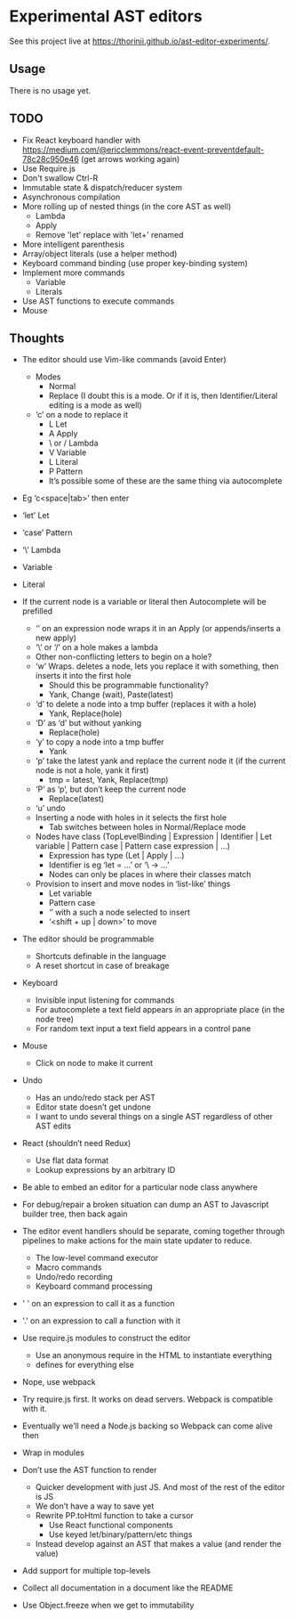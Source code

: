 # Experimental AST editors

See this project live at https://thorinii.github.io/ast-editor-experiments/.


## Usage

There is no usage yet.


## TODO

* Fix React keyboard handler with https://medium.com/@ericclemmons/react-event-preventdefault-78c28c950e46 (get arrows working again)
* Use Require.js
* Don't swallow Ctrl-R
* Immutable state & dispatch/reducer system
* Asynchronous compilation
* More rolling up of nested things (in the core AST as well)
  * Lambda
  * Apply
  * Remove 'let' replace with 'let+' renamed
* More intelligent parenthesis
* Array/object literals (use a helper method)
* Keyboard command binding (use proper key-binding system)
* Implement more commands
  * Variable
  * Literals
* Use AST functions to execute commands
* Mouse


## Thoughts

* The editor should use Vim-like commands (avoid Enter)
  * Modes
    * Normal
    * Replace (I doubt this is a mode. Or if it is, then Identifier/Literal editing is a mode as well)
  * ‘c’ on a node to replace it
    * L Let
    * A Apply
    * \ or / Lambda
    * V Variable
    * L Literal
    * P Pattern
    * It’s possible some of these are the same thing via autocomplete
* Eg ‘c<space|tab>’ then enter
* ‘let’ Let
* ‘case’ Pattern
* ‘\’ Lambda
* Variable
* Literal
* If the current node is a variable or literal then Autocomplete will be prefilled
  * ‘<space>’ on an expression node wraps it in an Apply (or appends/inserts a new apply)
  * ‘\’ or ‘/’ on a hole makes a lambda
  * Other non-conflicting letters to begin on a hole?
  * ‘w’ Wraps. deletes a node, lets you replace it with something, then inserts it into the first hole
    * Should this be programmable functionality?
    * Yank, Change (wait), Paste(latest)
  * ‘d’ to delete a node into a tmp buffer (replaces it with a hole)
    * Yank, Replace(hole)
  * ‘D’ as ‘d’ but without yanking
    * Replace(hole)
  * ‘y’ to copy a node into a tmp buffer
    * Yank
  * ‘p’ take the latest yank and replace the current node it (if the current node is not a hole, yank it first)
    * tmp = latest, Yank, Replace(tmp)
  * ‘P’ as ‘p’, but don’t keep the current node
    * Replace(latest)
  * ‘u’ undo
  * Inserting a node with holes in it selects the first hole
    * Tab switches between holes in Normal/Replace mode
  * Nodes have class (TopLevelBinding | Expression | Identifier | Let variable | Pattern case | Pattern case expression | …)
    * Expression has type (Let | Apply | …)
    * Identifier is eg ‘let <identifier> = …’ or ‘\ <identifier> -> …’
    * Nodes can only be places in where their classes match
  * Provision to insert and move nodes in ‘list-like’ things
    * Let variable
    * Pattern case
    * ‘<space>’ with a such a node selected to insert
    * ‘<shift + up | down>’ to move
* The editor should be programmable
  * Shortcuts definable in the language
  * A reset shortcut in case of breakage
* Keyboard
  * Invisible input listening for commands
  * For autocomplete a text field appears in an appropriate place (in the node tree)
  * For random text input a text field appears in a control pane
* Mouse
  * Click on node to make it current
* Undo
  * Has an undo/redo stack per AST
  * Editor state doesn’t get undone
  * I want to undo several things on a single AST regardless of other AST edits
* React (shouldn’t need Redux)
  * Use flat data format
  * Lookup expressions by an arbitrary ID
* Be able to embed an editor for a particular node class anywhere
* For debug/repair a broken situation can dump an AST to Javascript builder tree, then back again

* The editor event handlers should be separate, coming together through pipelines to make actions for the main state updater to reduce.
  * The low-level command executor
  * Macro commands
  * Undo/redo recording
  * Keyboard command processing
* ' ' on an expression to call it as a function
* '.' on an expression to call a function with it

* Use require.js modules to construct the editor
  * Use an anonymous require in the HTML to instantiate everything
  * defines for everything else
* Nope, use webpack
* Try require.js first. It works on dead servers. Webpack is compatible with it.
* Eventually we’ll need a Node.js backing so Webpack can come alive then

* Wrap in modules
* Don’t use the AST function to render
  * Quicker development with just JS. And most of the rest of the editor is JS
  * We don’t have a way to save yet
  * Rewrite PP.toHtml function to take a cursor
    * Use React functional components
    * Use keyed let/binary/pattern/etc things
  * Instead develop against an AST that makes a value (and render the value)
* Add support for multiple top-levels
* Collect all documentation in a document like the README
* Use Object.freeze when we get to immutability
